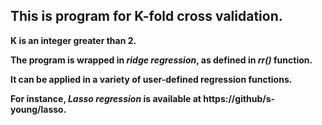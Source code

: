 ## This is program for K-fold cross validation.

**K is an integer greater than 2.**

**The program is wrapped in _ridge regression_, as defined in _rr()_ function.** 

**It can be applied in a variety of user-defined regression functions.**

**For instance, _Lasso regression_ is available at https://github/s-young/lasso.**
